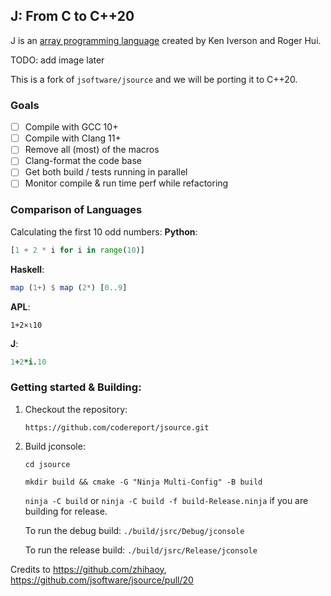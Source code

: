 ## J: From C to C++20

J is an [array programming language](https://en.wikipedia.org/wiki/Array_programming) created by Ken Iverson and Roger Hui. 

TODO: add image later

This is a fork of `jsoftware/jsource` and we will be porting it to C++20.

### Goals

* [ ] Compile with GCC 10+
* [ ] Compile with Clang 11+
* [ ] Remove all (most) of the macros
* [ ] Clang-format the code base
* [ ] Get both build / tests running in parallel
* [ ] Monitor compile & run time perf while refactoring

### Comparison of Languages

Calculating the first 10 odd numbers:
**Python**:
```python
[1 + 2 * i for i in range(10)]
```
**Haskell**:
```hs 
map (1+) $ map (2*) [0..9]
```
**APL**:
```apl
1+2×⍳10
```
**J**:
```ijs
1+2*i.10
```

### Getting started & Building:
1. Checkout the repository:
    
    `https://github.com/codereport/jsource.git`
2. Build jconsole:
    
    `cd jsource`

    `mkdir build && cmake -G "Ninja Multi-Config" -B build`

    `ninja -C build` or `ninja -C build -f build-Release.ninja` if you are building for release.

    To run the debug build: `./build/jsrc/Debug/jconsole` 

    To run the release build: `./build/jsrc/Release/jconsole`

Credits to https://github.com/zhihaoy, https://github.com/jsoftware/jsource/pull/20